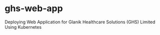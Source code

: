 # ghs-web-app
Deploying Web Application for Glanik Healthcare Solutions  (GHS) Limited Using Kubernetes
